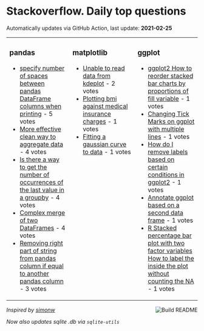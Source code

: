 # Stackoverflow. Daily top questions 

Automatically updates via GitHub Action, last update: **<!-- date starts -->2021-02-25<!-- date ends -->**


<table><tr><td valign="top" width="33%">

### pandas
<!-- pandas starts -->
* [specify number of spaces between pandas DataFrame columns when printing](https://stackoverflow.com/questions/66375262/specify-number-of-spaces-between-pandas-dataframe-columns-when-printing) - 5 votes
* [More effective  clean way to aggregate data](https://stackoverflow.com/questions/66373110/more-effective-clean-way-to-aggregate-data) - 4 votes
* [Is there a way to get the number of occurrences of the last value in a groupby](https://stackoverflow.com/questions/66361621/is-there-a-way-to-get-the-number-of-occurrences-of-the-last-value-in-a-groupby) - 4 votes
* [Complex merge of two DataFrames](https://stackoverflow.com/questions/66371370/complex-merge-of-two-dataframes) - 4 votes
* [Removing right part of string from pandas column if equal to another pandas column](https://stackoverflow.com/questions/66373411/removing-right-part-of-string-from-pandas-column-if-equal-to-another-pandas-colu) - 3 votes
<!-- pandas ends -->
</td><td valign="top" width="34%">


### matplotlib
<!-- matplotlib starts -->
* [Unable to read data from kdeplot](https://stackoverflow.com/questions/66365883/unable-to-read-data-from-kdeplot) - 2 votes
* [Plotting bmi against medical insurance charges](https://stackoverflow.com/questions/66364860/plotting-bmi-against-medical-insurance-charges) - 1 votes
* [Fitting a gaussian curve to data](https://stackoverflow.com/questions/66373093/fitting-a-gaussian-curve-to-data) - 1 votes
<!-- matplotlib ends -->
</td><td valign="top" width="34%">


### ggplot
<!-- ggplot2 starts -->
* [ggplot2 How to reorder stacked bar charts by proportions of fill variable](https://stackoverflow.com/questions/66361709/ggplot2-how-to-reorder-stacked-bar-charts-by-proportions-of-fill-variable) - 1 votes
* [Changing Tick Marks on ggplot with multiple lines](https://stackoverflow.com/questions/66374996/changing-tick-marks-on-ggplot-with-multiple-lines) - 1 votes
* [How do I remove labels based on certain conditions in ggplot2](https://stackoverflow.com/questions/66372501/how-do-i-remove-labels-based-on-certain-conditions-in-ggplot2) - 1 votes
* [Annotate ggplot based on a second data frame](https://stackoverflow.com/questions/66373812/annotate-ggplot-based-on-a-second-data-frame) - 1 votes
* [R Stacked percentage bar plot with two factor variables  How to label the  inside the plot without counting the NA](https://stackoverflow.com/questions/66367774/r-stacked-percentage-bar-plot-with-two-factor-variables-how-to-label-the-ins) - 1 votes
<!-- ggplot2 ends -->
</td></tr></table>

<a href="https://github.com/hp0404/hp0404/actions"><img src="https://github.com/hp0404/hp0404/workflows/Build%20README/badge.svg" align="right" alt="Build README"></a> <p>*Inspired by  [simonw](https://github.com/simonw/simonw)*</p> <p> *Now also updates sqlite .db via `sqlite-utils`* </p>
